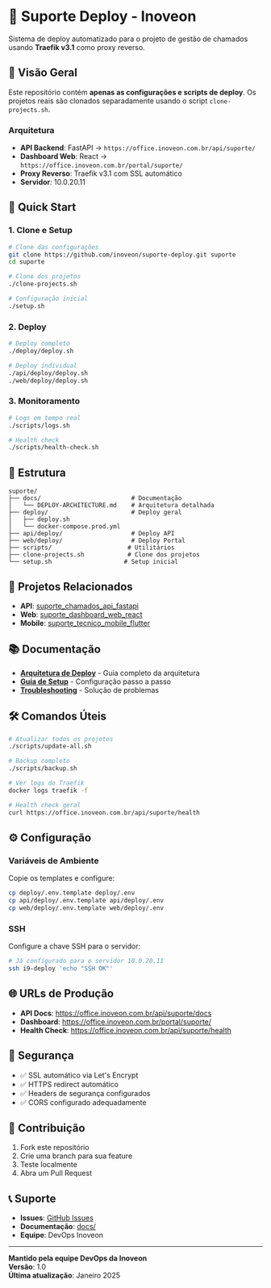 # 🚀 Suporte Deploy - Inoveon

Sistema de deploy automatizado para o projeto de gestão de chamados usando **Traefik v3.1** como proxy reverso.

## 🎯 Visão Geral

Este repositório contém **apenas as configurações e scripts de deploy**. Os projetos reais são clonados separadamente usando o script `clone-projects.sh`.

### Arquitetura
- **API Backend**: FastAPI → `https://office.inoveon.com.br/api/suporte/`
- **Dashboard Web**: React → `https://office.inoveon.com.br/portal/suporte/`
- **Proxy Reverso**: Traefik v3.1 com SSL automático
- **Servidor**: 10.0.20.11

## 🚀 Quick Start

### 1. Clone e Setup
```bash
# Clone das configurações
git clone https://github.com/inoveon/suporte-deploy.git suporte
cd suporte

# Clone dos projetos
./clone-projects.sh

# Configuração inicial
./setup.sh
```

### 2. Deploy
```bash
# Deploy completo
./deploy/deploy.sh

# Deploy individual
./api/deploy/deploy.sh
./web/deploy/deploy.sh
```

### 3. Monitoramento
```bash
# Logs em tempo real
./scripts/logs.sh

# Health check
./scripts/health-check.sh
```

## 📁 Estrutura

```
suporte/
├── docs/                         # Documentação
│   └── DEPLOY-ARCHITECTURE.md    # Arquitetura detalhada
├── deploy/                       # Deploy geral
│   ├── deploy.sh
│   └── docker-compose.prod.yml
├── api/deploy/                   # Deploy API
├── web/deploy/                   # Deploy Portal
├── scripts/                     # Utilitários
├── clone-projects.sh            # Clone dos projetos
└── setup.sh                    # Setup inicial
```

## 🔗 Projetos Relacionados

- **API**: [suporte_chamados_api_fastapi](https://github.com/inoveon/suporte_chamados_api_fastapi)
- **Web**: [suporte_dashboard_web_react](https://github.com/inoveon/suporte_dashboard_web_react)
- **Mobile**: [suporte_tecnico_mobile_flutter](https://github.com/inoveon/suporte_tecnico_mobile_flutter)

## 📚 Documentação

- **[Arquitetura de Deploy](docs/DEPLOY-ARCHITECTURE.md)** - Guia completo da arquitetura
- **[Guia de Setup](docs/SETUP-GUIDE.md)** - Configuração passo a passo
- **[Troubleshooting](docs/TROUBLESHOOTING.md)** - Solução de problemas

## 🛠️ Comandos Úteis

```bash
# Atualizar todos os projetos
./scripts/update-all.sh

# Backup completo
./scripts/backup.sh

# Ver logs do Traefik
docker logs traefik -f

# Health check geral
curl https://office.inoveon.com.br/api/suporte/health
```

## ⚙️ Configuração

### Variáveis de Ambiente
Copie os templates e configure:
```bash
cp deploy/.env.template deploy/.env
cp api/deploy/.env.template api/deploy/.env
cp web/deploy/.env.template web/deploy/.env
```

### SSH
Configure a chave SSH para o servidor:
```bash
# Já configurado para o servidor 10.0.20.11
ssh i9-deploy 'echo "SSH OK"'
```

## 🌐 URLs de Produção

- **API Docs**: https://office.inoveon.com.br/api/suporte/docs
- **Dashboard**: https://office.inoveon.com.br/portal/suporte/
- **Health Check**: https://office.inoveon.com.br/api/suporte/health

## 🔐 Segurança

- ✅ SSL automático via Let's Encrypt
- ✅ HTTPS redirect automático
- ✅ Headers de segurança configurados
- ✅ CORS configurado adequadamente

## 🤝 Contribuição

1. Fork este repositório
2. Crie uma branch para sua feature
3. Teste localmente
4. Abra um Pull Request

## 📞 Suporte

- **Issues**: [GitHub Issues](https://github.com/inoveon/suporte-deploy/issues)
- **Documentação**: [docs/](docs/)
- **Equipe**: DevOps Inoveon

---

**Mantido pela equipe DevOps da Inoveon**  
**Versão**: 1.0  
**Última atualização**: Janeiro 2025